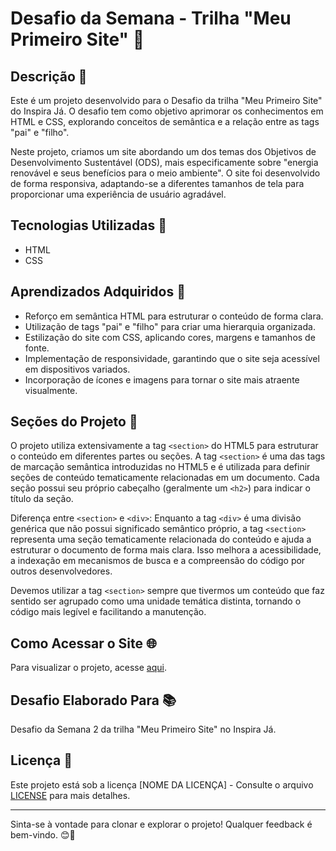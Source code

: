 # Desafio da Semana  - Trilha "Meu Primeiro Site" 🌟

## Descrição 📜

Este é um projeto desenvolvido para o Desafio da trilha "Meu Primeiro Site" do Inspira Já. O desafio tem como objetivo aprimorar os conhecimentos em HTML e CSS, explorando conceitos de semântica e a relação entre as tags "pai" e "filho".

Neste projeto, criamos um site abordando um dos temas dos Objetivos de Desenvolvimento Sustentável (ODS), mais especificamente sobre "energia renovável e seus benefícios para o meio ambiente". O site foi desenvolvido de forma responsiva, adaptando-se a diferentes tamanhos de tela para proporcionar uma experiência de usuário agradável.

## Tecnologias Utilizadas 🚀

- HTML
- CSS

## Aprendizados Adquiridos 🌱

- Reforço em semântica HTML para estruturar o conteúdo de forma clara.
- Utilização de tags "pai" e "filho" para criar uma hierarquia organizada.
- Estilização do site com CSS, aplicando cores, margens e tamanhos de fonte.
- Implementação de responsividade, garantindo que o site seja acessível em dispositivos variados.
- Incorporação de ícones e imagens para tornar o site mais atraente visualmente.

## Seções do Projeto 📂

O projeto utiliza extensivamente a tag `<section>` do HTML5 para estruturar o conteúdo em diferentes partes ou seções. A tag `<section>` é uma das tags de marcação semântica introduzidas no HTML5 e é utilizada para definir seções de conteúdo tematicamente relacionadas em um documento. Cada seção possui seu próprio cabeçalho (geralmente um `<h2>`) para indicar o título da seção.

Diferença entre `<section>` e `<div>`: Enquanto a tag `<div>` é uma divisão genérica que não possui significado semântico próprio, a tag `<section>` representa uma seção tematicamente relacionada do conteúdo e ajuda a estruturar o documento de forma mais clara. Isso melhora a acessibilidade, a indexação em mecanismos de busca e a compreensão do código por outros desenvolvedores.

Devemos utilizar a tag `<section>` sempre que tivermos um conteúdo que faz sentido ser agrupado como uma unidade temática distinta, tornando o código mais legível e facilitando a manutenção.

## Como Acessar o Site 🌐

Para visualizar o projeto, acesse [aqui](https://desafio-semana-02.netlify.app/).

## Desafio Elaborado Para 📚

Desafio da Semana 2 da trilha "Meu Primeiro Site" no Inspira Já.

## Licença 📝

Este projeto está sob a licença [NOME DA LICENÇA] - Consulte o arquivo [LICENSE](LICENSE) para mais detalhes.

---

Sinta-se à vontade para clonar e explorar o projeto! Qualquer feedback é bem-vindo. 😊🌈
